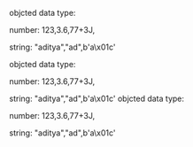  objcted data type:

 number: 123,3.6,77+3J,

 string: "aditya","ad",b'a\x01c'

  objcted data type:

 number: 123,3.6,77+3J,

 string: "aditya","ad",b'a\x01c'
  objcted data type:

 number: 123,3.6,77+3J,

 string: "aditya","ad",b'a\x01c'